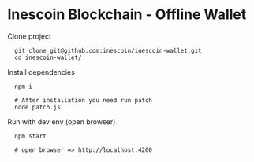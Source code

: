 # Inescoin Blockchain - Offline Wallet

Clone project
```
  git clone git@github.com:inescoin/inescoin-wallet.git
  cd inescoin-wallet/
```

Install dependencies
```
  npm i

  # After installation you need run patch
  node patch.js
```

Run with dev env (open browser)
```
  npm start

  # open browser => http://localhost:4200
```

